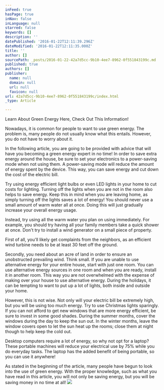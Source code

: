 ```yaml
---
inFeed: true
hasPage: true
inNav: false
inLanguage: null
starred: false
keywords: []
description: ''
datePublished: '2016-01-22T12:11:39.296Z'
dateModified: '2016-01-22T12:11:35.000Z'
title: ''
author: []
sourcePath: _posts/2016-01-22-42a7d5cc-9b10-4ee7-8962-0f551843199c.md
published: true
authors: []
publisher:
  name: null
  domain: null
  url: null
  favicon: null
url: 42a7d5cc-9b10-4ee7-8962-0f551843199c/index.html
_type: Article

---
```

Learn About Green Energy Here, Check Out This Information!

Nowadays, it is common for people to want to use green energy. The problem is, many people do not usually know what this entails. However, you do not have to worry about it. 

In the following article, you are going to be provided with advice that will have you becoming a green energy expert in no time!
In order to save extra energy around the house, be sure to set your electronics to a power-saving mode when not using them. A power-saving mode will reduce the amount of energy spent by the device. This way, you can save energy and cut down the cost of the electric bill. 

Try using energy efficient light bulbs or even LED lights in your home to cut costs for lighting. Turning off the lights when you are not in the room also helps to save energy. Keep this in mind when you are leaving home, as simply turning off the lights saves a lot of energy!
You should never use a small amount of warm water all at once. Doing this will just gradually increase your overall energy usage. 

Instead, try using all the warm water you plan on using immediately. For example, you should try having all your family members take a quick shower at once.
Don't try to install a wind generator on a small piece of property. 

First of all, you'll likely get complaints from the neighbors, as an efficient wind turbine needs to be at least 30 feet off the ground. 

Secondly, you need about an acre of land in order to ensure an unobstructed prevailing wind.
Think small. If you are unable to use alternative energy for your entire house, start with just one room. You can use alternative energy sources in one room and when you are ready, install it in another room. This way you are not overwhelmed with the expense of making over your house to use alternative energy.
During the holidays, it can be tempting to want to put up a lot of lights, both inside and outside your home. 

However, this is not wise. Not only will your electric bill be extremely high, but you will be using too much energy. Try to use Christmas lights sparingly.
If you can not afford to get new windows that are more energy efficient, be sure to invest in some good shades. During the summer months, cover the windows during the day to keep the sun out. In the winter months, leave the window covers open to let the sun heat up the rooms; close them at night though to help keep the cold out. 

Desktop computers require a lot of energy, so why not opt for a laptop? These portable machines will reduce your electrical use by 75% while you do everyday tasks. The laptop has the added benefit of being portable, so you can use it anywhere! 

As stated in the beginning of the article, many people have begun to look into the use of green energy. With the proper knowledge, such as what you have read in this article, you will not only be saving energy, but you will be saving money in no time at all!
![](https://the-grid-user-content.s3-us-west-2.amazonaws.com/b0b9c7e7-5d24-4394-a1e7-13f9cd7c1e47.jpg)